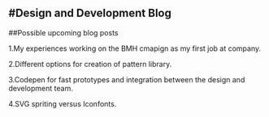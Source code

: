 #Design and Development Blog
---

##Possible upcoming blog posts

1.My experiences working on the BMH cmapign as my first job at company.

2.Different options for creation of pattern library.

3.Codepen for fast prototypes and integration between the design and development team.

4.SVG spriting versus Iconfonts.

 
